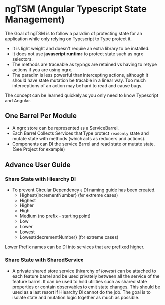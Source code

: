 # ngTSM (Angular Typescript State Management)

The Goal of ngTSM is to follow a paradim of protecting state for an application while only relying on Typescript to Type protect it.

- It is light weight and doesn't require an extra library to be installed.
- It does not use **javascript runtime** to protect state such as ngrx selectors.
- The methods are traceable as typings are retained vs having to retype actions if you are using ngrx.
- The paradim is less powerful than intercepting actions, although it should have state mutation be tracable in a linear way. Too much interceptions of an action may be hard to read and cause bugs.

The concept can be learned quickely as you only need to know Typescript and Angular.

## One Barrel Per Module

- A ngrx store can be represented as a ServiceBarrel.
- Each Barrel Collects Services that Type protect `readonly` state and mutate state with methods (which acts as reducers and actions).
- Components can DI the service Barrel and read state or mutate state. (See Project for example)

## Advance User Guide

### Share State with Hiearchy DI

- To prevent Circular Dependency a DI naming guide has been created.
  - Highest{incrementNumber} (for extreme cases)
  - Highest
  - Higher
  - High
  - Medium (no prefix - starting point)
  - Low
  - Lower
  - Lowest
  - Lowest{decrementNumber} (for extreme cases)

Lower Prefix names can be DI into services that are prefixed higher.

### Share State with SharedService

- A private shared store service (hiearchy of *lowest*) can be attached to each feature barrel and be used privately between all the service of the feature barrel. It can be used to hold utilities such as shared state properties or contain observables to emit state changes. This should be used as a last resort if Hiearchy DI cannot do the job. The goal is to isolate state and mutation logic together as much as possible.



